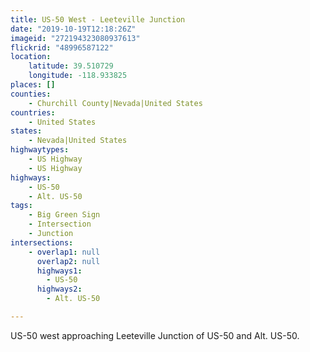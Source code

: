 ```yaml
---
title: US-50 West - Leeteville Junction
date: "2019-10-19T12:18:26Z"
imageid: "272194323080937613"
flickrid: "48996587122"
location:
    latitude: 39.510729
    longitude: -118.933825
places: []
counties:
    - Churchill County|Nevada|United States
countries:
    - United States
states:
    - Nevada|United States
highwaytypes:
    - US Highway
    - US Highway
highways:
    - US-50
    - Alt. US-50
tags:
    - Big Green Sign
    - Intersection
    - Junction
intersections:
    - overlap1: null
      overlap2: null
      highways1:
        - US-50
      highways2:
        - Alt. US-50

---
```

US-50 west approaching Leeteville Junction of US-50 and Alt. US-50.